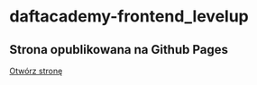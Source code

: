 # daftacademy-frontend_levelup

## Strona opublikowana na Github Pages
[Otwórz stronę](https://sowka1995.github.io/daftacademy-frontend_levelup/)

